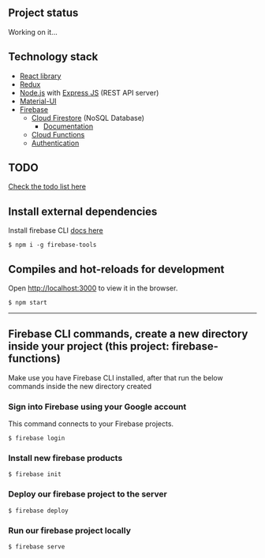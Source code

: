 
## Project status
Working on it...

## Technology stack
* [React library](https://reactjs.org/)
* [Redux](https://redux.js.org/)
* [Node.js](https://nodejs.org/) with [Express JS](https://expressjs.com/) (REST API server)
* [Material-UI](https://material-ui.com/)
* [Firebase](https://firebase.google.com/)
  * [Cloud Firestore](https://firebase.google.com/products/firestore) (NoSQL Database)
    * [Documentation](https://firebase.google.com/docs/firestore)
  * [Cloud Functions](https://firebase.google.com/products/functions)
  * [Authentication](https://firebase.google.com/products/auth)

## TODO
[Check the todo list here](./TODO.md)

## Install external dependencies
Install firebase CLI [docs here](https://firebase.google.com/docs/cli)

```
$ npm i -g firebase-tools
```

## Compiles and hot-reloads for development
Open [http://localhost:3000](http://localhost:3000) to view it in the browser.

```
$ npm start
```
___
## Firebase CLI commands, create a new directory inside your project (this project: firebase-functions)
Make use you have Firebase CLI installed, after that run the below commands inside the new directory created

### Sign into Firebase using your Google account
This command connects to your Firebase projects. 

```
$ firebase login
```

### Install new firebase products
```
$ firebase init
```

### Deploy our firebase project to the server
```
$ firebase deploy
```

### Run our firebase project locally
```
$ firebase serve
```



